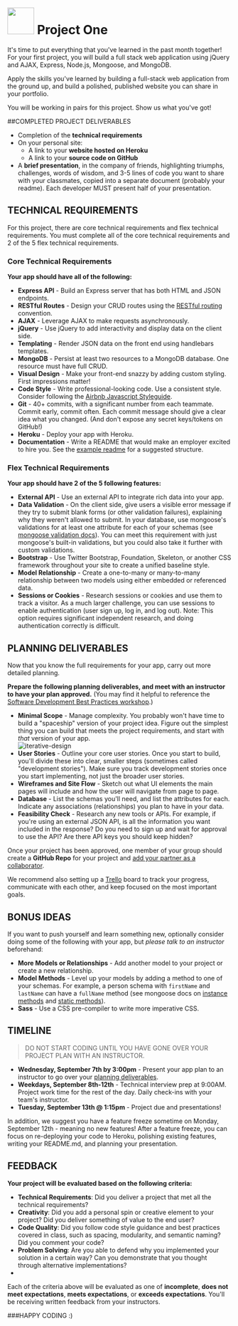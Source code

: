 # <img src="https://cloud.githubusercontent.com/assets/7833470/10423298/ea833a68-7079-11e5-84f8-0a925ab96893.png" width="60"> Project One

It's time to put everything that you've learned in the past month together! For your first project, you will build a full stack web application using jQuery and AJAX, Express, Node.js, Mongoose, and MongoDB.

Apply the skills you've learned by building a full-stack web application from the ground up, and build a polished, published website you can share in your portfolio.

You will be working in pairs for this project.  Show us what you've got!


##COMPLETED PROJECT DELIVERABLES

* Completion of the **technical requirements**
* On your personal site:
   - A link to your **website hosted on Heroku**
   - A link to your **source code on GitHub**
* A **brief presentation**, in the company of friends, highlighting triumphs, challenges, words of wisdom, and 3-5 lines of code you want to share with your classmates, copied into a separate document (probably your readme).  Each developer MUST present half of your presentation.

## TECHNICAL REQUIREMENTS

For this project, there are core technical requirements and flex technical requirements. You must complete all of the core technical requirements and 2 of the 5 flex technical requirements.

### Core Technical Requirements

**Your app should have all of the following:**
* **Express API** - Build an Express server that has both HTML and JSON endpoints.
* **RESTful Routes** - Design your CRUD routes using the [RESTful routing](http://restfulrouting.com/mappings/resources) convention.
* **AJAX** - Leverage AJAX to make requests asynchronously.
* **jQuery** - Use jQuery to add interactivity and display data on the client side.  
* **Templating** - Render JSON data on the front end using handlebars templates.  
* **MongoDB** - Persist at least two resources to a MongoDB database. One resource must have full CRUD.  
* **Visual Design** - Make your front-end snazzy by adding custom styling. First impressions matter!
* **Code Style** - Write professional-looking code. Use a consistent style. Consider following the [Airbnb Javascript Styleguide](https://github.com/airbnb/javascript/tree/master/es5).
* **Git** - 40+ commits, with a significant number from each teammate. Commit early, commit often. Each commit message should give a clear idea what you changed. (And don't expose any secret keys/tokens on GitHub!)
* **Heroku** - Deploy your app with Heroku.
* **Documentation** - Write a README that would make an employer excited to hire you. See the [example readme](https://github.com/sf-wdi-31/readme-example) for a suggested structure.

### Flex Technical Requirements

**Your app should have 2 of the 5 following features:**
* **External API** - Use an external API to integrate rich data into your app.
* **Data Validation** - On the client side, give users a visible error message if they try to submit blank forms (or other validation failures), explaining why they weren't allowed to submit.  In your database, use mongoose's validations for at least one attribute for each of your schemas (see <a href="http://mongoosejs.com/docs/validation.html">mongoose validation docs</a>). You can meet this requirement with just mongoose's built-in validations, but you could also take it further with custom validations.
* **Bootstrap** - Use Twitter Bootstrap, Foundation, Skeleton, or another CSS framework throughout your site to create a unified baseline style.
* **Model Relationship** - Create a one-to-many or many-to-many relationship between two models using either embedded or referenced data.
* **Sessions or Cookies** - Research sessions or cookies and use them to track a visitor.  As a much larger challenge, you can use sessions to enable authentication (user sign up, log in, and log out). Note: This option requires significant independent research, and doing authentication correctly is difficult.

## PLANNING DELIVERABLES

Now that you know the full requirements for your app, carry out more detailed planning.

**Prepare the following planning deliverables, and meet with an instructor to have your plan approved.** (You may find it helpful to reference the [Software Development Best Practices workshop](https://github.com/sf-wdi-31/software-development-best-practices).)

*  **Minimal Scope** - Manage complexity. You probably won't have time to build a "spaceship" version of your project idea. Figure out the simplest thing you can build that meets the project requirements, and start with *that* version of your app.  
  ![iterative-design](https://cloud.githubusercontent.com/assets/7833470/11330092/f76e7c50-9159-11e5-875f-748817e41afc.png)
* **User Stories** - Outline your core user stories. Once you start to build, you'll divide these into clear, smaller steps (sometimes called "development stories").  Make sure you track development stories once you start implementing, not just the broader user stories.
* **Wireframes and Site Flow** - Sketch out what UI elements the main pages will include and how the user will navigate from page to page.
* **Database** -  List the schemas you'll need, and list the attributes for each.  Indicate any associations (relationships) you plan to have in your data.
*  **Feasibility Check** - Research any new tools or APIs. For example, if you're using an external JSON API, is all the information you want included in the response? Do you need to sign up and wait for approval to use the API?  Are there API keys you should keep hidden?



Once your project has been approved, one member of your group should create a **GitHub Repo** for your project and [add your partner as a  collaborator](https://help.github.com/articles/adding-collaborators-to-a-personal-repository/).

We recommend also setting up a [Trello](https://trello.com) board to track your progress, communicate with each other, and keep focused on the most important goals.

## BONUS IDEAS  
If you want to push yourself and learn something new, optionally consider doing some of the following with your app, but *please talk to an instructor* beforehand:

* **More Models or Relationships** - Add another model to your project or create a new relationship.
* **Model Methods** - Level up your models by adding a method to one of your schemas.  For example, a person schema with `firstName` and `lastName` can have a `fullName` method (see mongoose docs on [instance methods](http://mongoosejs.com/docs/guide.html#methods) and [static methods](http://mongoosejs.com/docs/guide.html#statics)).
* **Sass** - Use a CSS pre-compiler to write more imperative CSS.

## TIMELINE

> DO NOT START CODING UNTIL YOU HAVE GONE OVER YOUR PROJECT PLAN WITH AN INSTRUCTOR.

* **Wednesday, September 7th by 3:00pm** - Present your app plan to an instructor to go over your [planning deliverables](./planning.md).
* **Weekdays, September 8th-12th** - Technical interview prep at 9:00AM. Project work time for the rest of the day. Daily check-ins with your team's instructor.
* **Tuesday, September 13th @ 1:15pm** - Project due and presentations!

In addition, we suggest you have a feature freeze sometime on Monday, September 12th - meaning no new features! After a feature freeze, you can focus on re-deploying your code to Heroku, polishing existing features, writing your README.md, and planning your presentation.

## FEEDBACK

**Your project will be evaluated based on the following criteria:**

* **Technical Requirements**: Did you deliver a project that met all the technical requirements?
* **Creativity**: Did you add a personal spin or creative element to your project? Did you deliver something of value to the end user?
* **Code Quality**: Did you follow code style guidance and best practices covered in class, such as spacing, modularity, and semantic naming? Did you comment your code?
* **Problem Solving**: Are you able to defend why you implemented your solution in a certain way? Can you demonstrate that you thought through alternative implementations?
*
Each of the criteria above will be evaluated as one of **incomplete**, **does not meet expectations**, **meets expectations**, or **exceeds expectations**. You'll be receiving written feedback from your instructors.


###HAPPY CODING :)
